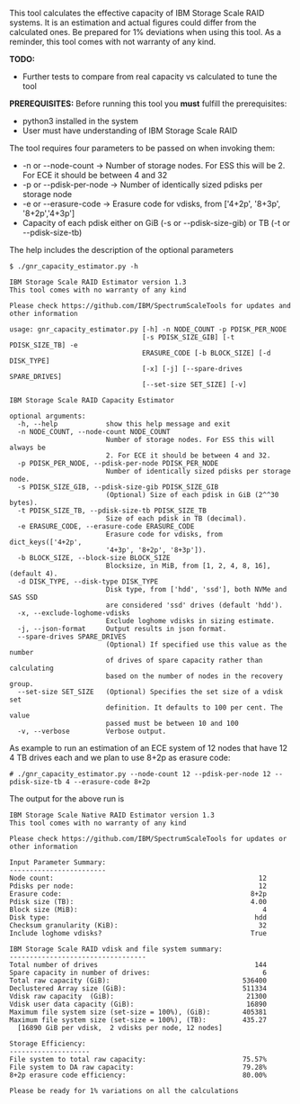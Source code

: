 This tool calculates the effective capacity of IBM Storage Scale RAID systems. It is an estimation and actual figures could differ from the calculated ones. Be prepared for 1% deviations when using this tool. As a reminder, this tool comes with not warranty of any kind.

**TODO:**
 * Further tests to compare from real capacity vs calculated to tune the tool

**PREREQUISITES:** Before running this tool you **must** fulfill the prerequisites:
 * python3 installed in the system
 * User must have understanding of IBM Storage Scale RAID

The tool requires four parameters to be passed on when invoking them:
 * -n or --node-count ->  Number of storage nodes. For ESS this will be 2. For ECE it should be between 4 and 32
 * -p or --pdisk-per-node -> Number of identically sized pdisks per storage node
 * -e or --erasure-code -> Erasure code for vdisks, from ['4+2p', '8+3p', '8+2p','4+3p']
 * Capacity of each pdisk either on GiB (-s or --pdisk-size-gib) or TB (-t or --pdisk-size-tb)



The help includes the description of the optional parameters

```
$ ./gnr_capacity_estimator.py -h

IBM Storage Scale RAID Estimator version 1.3
This tool comes with no warranty of any kind

Please check https://github.com/IBM/SpectrumScaleTools for updates and other information

usage: gnr_capacity_estimator.py [-h] -n NODE_COUNT -p PDISK_PER_NODE
                                 [-s PDISK_SIZE_GIB] [-t PDISK_SIZE_TB] -e
                                 ERASURE_CODE [-b BLOCK_SIZE] [-d DISK_TYPE]
                                 [-x] [-j] [--spare-drives SPARE_DRIVES]
                                 [--set-size SET_SIZE] [-v]

IBM Storage Scale RAID Capacity Estimator

optional arguments:
  -h, --help            show this help message and exit
  -n NODE_COUNT, --node-count NODE_COUNT
                        Number of storage nodes. For ESS this will always be
                        2. For ECE it should be between 4 and 32.
  -p PDISK_PER_NODE, --pdisk-per-node PDISK_PER_NODE
                        Number of identically sized pdisks per storage node.
  -s PDISK_SIZE_GIB, --pdisk-size-gib PDISK_SIZE_GIB
                        (Optional) Size of each pdisk in GiB (2^^30 bytes).
  -t PDISK_SIZE_TB, --pdisk-size-tb PDISK_SIZE_TB
                        Size of each pdisk in TB (decimal).
  -e ERASURE_CODE, --erasure-code ERASURE_CODE
                        Erasure code for vdisks, from dict_keys(['4+2p',
                        '4+3p', '8+2p', '8+3p']).
  -b BLOCK_SIZE, --block-size BLOCK_SIZE
                        Blocksize, in MiB, from [1, 2, 4, 8, 16], (default 4).
  -d DISK_TYPE, --disk-type DISK_TYPE
                        Disk type, from ['hdd', 'ssd'], both NVMe and SAS SSD
                        are considered 'ssd' drives (default 'hdd').
  -x, --exclude-loghome-vdisks
                        Exclude loghome vdisks in sizing estimate.
  -j, --json-format     Output results in json format.
  --spare-drives SPARE_DRIVES
                        (Optional) If specified use this value as the number
                        of drives of spare capacity rather than calculating
                        based on the number of nodes in the recovery group.
  --set-size SET_SIZE   (Optional) Specifies the set size of a vdisk set
                        definition. It defaults to 100 per cent. The value
                        passed must be between 10 and 100
  -v, --verbose         Verbose output.

```

As example to run an estimation of an ECE system of 12 nodes that have 12 4 TB drives each and we plan to use 8+2p as erasure code:

```
# ./gnr_capacity_estimator.py --node-count 12 --pdisk-per-node 12 --pdisk-size-tb 4 --erasure-code 8+2p
```

The output for the above run is

```
IBM Storage Scale Native RAID Estimator version 1.3
This tool comes with no warranty of any kind

Please check https://github.com/IBM/SpectrumScaleTools for updates or other information

Input Parameter Summary:
------------------------
Node count:                                                   12
Pdisks per node:                                              12
Erasure code:                                               8+2p
Pdisk size (TB):                                            4.00
Block size (MiB):                                              4
Disk type:                                                   hdd
Checksum granularity (KiB):                                   32
Include loghome vdisks?                                     True

IBM Storage Scale RAID vdisk and file system summary:
----------------------------------
Total number of drives                                       144
Spare capacity in number of drives:                            6
Total raw capacity (GiB):                                 536400
Declustered Array size (GiB):                             511334
Vdisk raw capacity  (GiB):                                 21300
Vdisk user data capacity (GiB):                            16890
Maximum file system size (set-size = 100%), (GiB):        405381
Maximum file system size (set-size = 100%), (TB):         435.27
  [16890 GiB per vdisk,  2 vdisks per node, 12 nodes]

Storage Efficiency:
--------------------
File system to total raw capacity:                        75.57%
File system to DA raw capacity:                           79.28%
8+2p erasure code efficiency:                             80.00%

Please be ready for 1% variations on all the calculations

```
